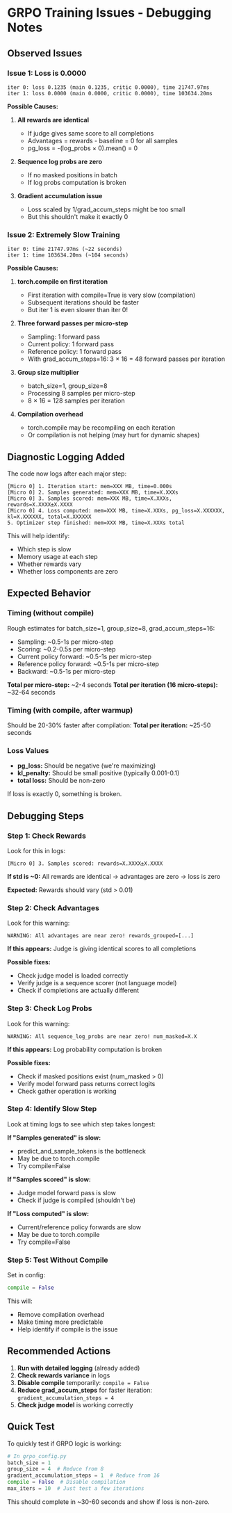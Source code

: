 # GRPO Training Issues - Debugging Notes

## Observed Issues

### Issue 1: Loss is 0.0000

```
iter 0: loss 0.1235 (main 0.1235, critic 0.0000), time 21747.97ms
iter 1: loss 0.0000 (main 0.0000, critic 0.0000), time 103634.20ms
```

**Possible Causes:**

1. **All rewards are identical**
   - If judge gives same score to all completions
   - Advantages = rewards - baseline = 0 for all samples
   - pg_loss = -(log_probs × 0).mean() = 0

2. **Sequence log probs are zero**
   - If no masked positions in batch
   - If log probs computation is broken

3. **Gradient accumulation issue**
   - Loss scaled by 1/grad_accum_steps might be too small
   - But this shouldn't make it exactly 0

### Issue 2: Extremely Slow Training

```
iter 0: time 21747.97ms (~22 seconds)
iter 1: time 103634.20ms (~104 seconds)
```

**Possible Causes:**

1. **torch.compile on first iteration**
   - First iteration with compile=True is very slow (compilation)
   - Subsequent iterations should be faster
   - But iter 1 is even slower than iter 0!

2. **Three forward passes per micro-step**
   - Sampling: 1 forward pass
   - Current policy: 1 forward pass
   - Reference policy: 1 forward pass
   - With grad_accum_steps=16: 3 × 16 = 48 forward passes per iteration

3. **Group size multiplier**
   - batch_size=1, group_size=8
   - Processing 8 samples per micro-step
   - 8 × 16 = 128 samples per iteration

4. **Compilation overhead**
   - torch.compile may be recompiling on each iteration
   - Or compilation is not helping (may hurt for dynamic shapes)

## Diagnostic Logging Added

The code now logs after each major step:

```
[Micro 0] 1. Iteration start: mem=XXX MB, time=0.000s
[Micro 0] 2. Samples generated: mem=XXX MB, time=X.XXXs
[Micro 0] 3. Samples scored: mem=XXX MB, time=X.XXXs, rewards=X.XXXX±X.XXXX
[Micro 0] 4. Loss computed: mem=XXX MB, time=X.XXXs, pg_loss=X.XXXXXX, kl=X.XXXXXX, total=X.XXXXXX
5. Optimizer step finished: mem=XXX MB, time=X.XXXs total
```

This will help identify:
- Which step is slow
- Memory usage at each step
- Whether rewards vary
- Whether loss components are zero

## Expected Behavior

### Timing (without compile)

Rough estimates for batch_size=1, group_size=8, grad_accum_steps=16:

- Sampling: ~0.5-1s per micro-step
- Scoring: ~0.2-0.5s per micro-step
- Current policy forward: ~0.5-1s per micro-step
- Reference policy forward: ~0.5-1s per micro-step
- Backward: ~0.5-1s per micro-step

**Total per micro-step:** ~2-4 seconds
**Total per iteration (16 micro-steps):** ~32-64 seconds

### Timing (with compile, after warmup)

Should be 20-30% faster after compilation:
**Total per iteration:** ~25-50 seconds

### Loss Values

- **pg_loss:** Should be negative (we're maximizing)
- **kl_penalty:** Should be small positive (typically 0.001-0.1)
- **total loss:** Should be non-zero

If loss is exactly 0, something is broken.

## Debugging Steps

### Step 1: Check Rewards

Look for this in logs:
```
[Micro 0] 3. Samples scored: rewards=X.XXXX±X.XXXX
```

**If std is ~0:** All rewards are identical → advantages are zero → loss is zero

**Expected:** Rewards should vary (std > 0.01)

### Step 2: Check Advantages

Look for this warning:
```
WARNING: All advantages are near zero! rewards_grouped=[...]
```

**If this appears:** Judge is giving identical scores to all completions

**Possible fixes:**
- Check judge model is loaded correctly
- Verify judge is a sequence scorer (not language model)
- Check if completions are actually different

### Step 3: Check Log Probs

Look for this warning:
```
WARNING: All sequence_log_probs are near zero! num_masked=X.X
```

**If this appears:** Log probability computation is broken

**Possible fixes:**
- Check if masked positions exist (num_masked > 0)
- Verify model forward pass returns correct logits
- Check gather operation is working

### Step 4: Identify Slow Step

Look at timing logs to see which step takes longest:

**If "Samples generated" is slow:**
- predict_and_sample_tokens is the bottleneck
- May be due to torch.compile
- Try compile=False

**If "Samples scored" is slow:**
- Judge model forward pass is slow
- Check if judge is compiled (shouldn't be)

**If "Loss computed" is slow:**
- Current/reference policy forwards are slow
- May be due to torch.compile
- Try compile=False

### Step 5: Test Without Compile

Set in config:
```python
compile = False
```

This will:
- Remove compilation overhead
- Make timing more predictable
- Help identify if compile is the issue

## Recommended Actions

1. **Run with detailed logging** (already added)
2. **Check rewards variance** in logs
3. **Disable compile** temporarily: `compile = False`
4. **Reduce grad_accum_steps** for faster iteration: `gradient_accumulation_steps = 4`
5. **Check judge model** is working correctly

## Quick Test

To quickly test if GRPO logic is working:

```python
# In grpo_config.py
batch_size = 1
group_size = 4  # Reduce from 8
gradient_accumulation_steps = 1  # Reduce from 16
compile = False  # Disable compilation
max_iters = 10  # Just test a few iterations
```

This should complete in ~30-60 seconds and show if loss is non-zero.

